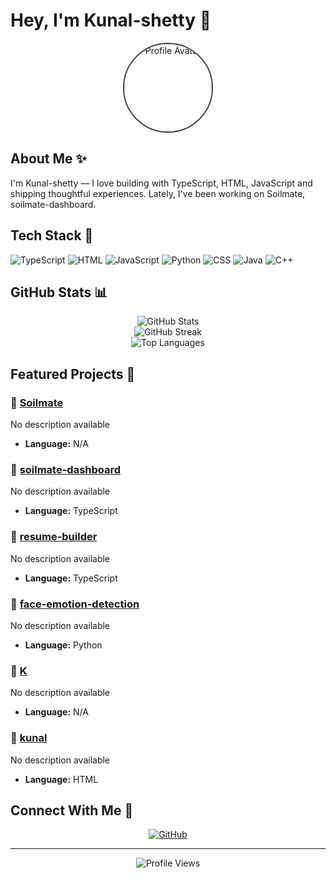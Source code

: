 # Hey, I'm Kunal-shetty 🔆

<div align="center">
  <img src="https://avatars.githubusercontent.com/u/176825556?v=4" alt="Profile Avatar" width="140" height="140" style="border-radius: 50%; border: 2px solid #444;">
</div>

## About Me ✨

I'm Kunal-shetty — I love building with TypeScript, HTML, JavaScript and shipping thoughtful experiences. Lately, I've been working on Soilmate, soilmate-dashboard.




## Tech Stack 🧰

![TypeScript](https://img.shields.io/badge/TypeScript-F59E0B?style=for-the-badge&logo=typescript&logoColor=black) ![HTML](https://img.shields.io/badge/HTML?style=for-the-badge&logo=html5) ![JavaScript](https://img.shields.io/badge/JavaScript-F59E0B?style=for-the-badge&logo=javascript&logoColor=black) ![Python](https://img.shields.io/badge/Python-F59E0B?style=for-the-badge&logo=python) ![CSS](https://img.shields.io/badge/CSS-F59E0B?style=for-the-badge&logo=css3&logoColor=black) ![Java](https://img.shields.io/badge/Java-F59E0B?style=for-the-badge&logo=java&logoColor=black) ![C++](https://img.shields.io/badge/C++-F59E0B?style=for-the-badge&logo=cplusplus&logoColor=black)

## GitHub Stats 📊

<div align="center">
  <img src="https://github-readme-stats.vercel.app/api?username=kunal-shetty&show_icons=true&theme=dark&title_color=F59E0B&text_color=CCCCCC&icon_color=F59E0B" alt="GitHub Stats" />
</div>

<div align="center">
  <img src="https://github-readme-streak-stats.herokuapp.com/?user=kunal-shetty&theme=dark&ring=F59E0B&fire=F59E0B&currStreakLabel=F59E0B" alt="GitHub Streak" />
</div>

<div align="center">
  <img src="https://github-readme-stats.vercel.app/api/top-langs/?username=kunal-shetty&layout=compact&theme=dark&title_color=F59E0B&text_color=CCCCCC" alt="Top Languages" />
</div>

## Featured Projects 🚀


### 🚀 [Soilmate](https://github.com/kunal-shetty/Soilmate)
No description available
- **Language:** N/A



### 🚀 [soilmate-dashboard](https://github.com/kunal-shetty/soilmate-dashboard)
No description available
- **Language:** TypeScript



### 🚀 [resume-builder](https://github.com/kunal-shetty/resume-builder)
No description available
- **Language:** TypeScript



### 🚀 [face-emotion-detection](https://github.com/kunal-shetty/face-emotion-detection)
No description available
- **Language:** Python



### 🚀 [K](https://github.com/kunal-shetty/K)
No description available
- **Language:** N/A



### 🚀 [kunal](https://github.com/kunal-shetty/kunal)
No description available
- **Language:** HTML



## Connect With Me 🤝

<div align="center">
  
[![GitHub](https://img.shields.io/badge/GitHub-111827?style=for-the-badge&logo=github&logoColor=white)](https://github.com/kunal-shetty)



</div>

---

<div align="center">
  <img src="https://komarev.com/ghpvc/?username=kunal-shetty&color=9ca3af&style=flat-square&label=Profile+Views" alt="Profile Views" />
</div>
